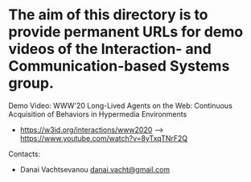 The aim of this directory is to provide permanent URLs for demo videos of the Interaction- and Communication-based Systems group. 
===

Demo Video: WWW'20 Long-Lived Agents on the Web: Continuous Acquisition of Behaviors in Hypermedia Environments
* https://w3id.org/interactions/www2020 --> https://www.youtube.com/watch?v=8yTxqTNrF2Q

Contacts: 
* Danai Vachtsevanou <danai.vacht@gmail.com>
